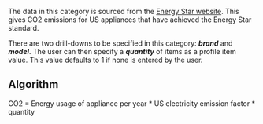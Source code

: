 The data in this category is sourced from the [ Energy Star
website](http://www.energystar.gov/index.cfm?c=refrig.pr_refrigerators).
This gives CO2 emissions for US appliances that have achieved the Energy
Star standard.

There are two drill-downs to be specified in this category: ***brand***
and ***model***. The user can then specify a ***quantity*** of items as
a profile item value. This value defaults to 1 if none is entered by the
user.

## Algorithm

CO2 = Energy usage of appliance per year \* US electricity emission
factor \* quantity
